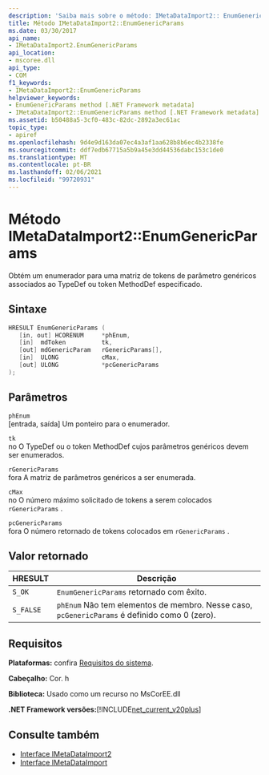 ```yaml
---
description: 'Saiba mais sobre o método: IMetaDataImport2:: EnumGenericParams'
title: Método IMetaDataImport2::EnumGenericParams
ms.date: 03/30/2017
api_name:
- IMetaDataImport2.EnumGenericParams
api_location:
- mscoree.dll
api_type:
- COM
f1_keywords:
- IMetaDataImport2::EnumGenericParams
helpviewer_keywords:
- EnumGenericParams method [.NET Framework metadata]
- IMetaDataImport2::EnumGenericParams method [.NET Framework metadata]
ms.assetid: b50488a5-3cf0-483c-82dc-2892a3ec61ac
topic_type:
- apiref
ms.openlocfilehash: 9d4e9d163da07ec4a3af1aa628b8b6ec4b2338fe
ms.sourcegitcommit: ddf7edb67715a5b9a45e3dd44536dabc153c1de0
ms.translationtype: MT
ms.contentlocale: pt-BR
ms.lasthandoff: 02/06/2021
ms.locfileid: "99720931"
---
```

# <a name="imetadataimport2enumgenericparams-method"></a>Método IMetaDataImport2::EnumGenericParams

Obtém um enumerador para uma matriz de tokens de parâmetro genéricos associados ao TypeDef ou token MethodDef especificado.  
  
## <a name="syntax"></a>Sintaxe  
  
```cpp
HRESULT EnumGenericParams (  
   [in, out] HCORENUM     *phEnum,
   [in]  mdToken          tk,  
   [out] mdGenericParam   rGenericParams[],
   [in]  ULONG            cMax,
   [out] ULONG            *pcGenericParams  
);  
```  
  
## <a name="parameters"></a>Parâmetros  

 `phEnum`  
 [entrada, saída] Um ponteiro para o enumerador.  
  
 `tk`  
 no O TypeDef ou o token MethodDef cujos parâmetros genéricos devem ser enumerados.  
  
 `rGenericParams`  
 fora A matriz de parâmetros genéricos a ser enumerada.  
  
 `cMax`  
 no O número máximo solicitado de tokens a serem colocados `rGenericParams` .  
  
 `pcGenericParams`  
 fora O número retornado de tokens colocados em `rGenericParams` .  
  
## <a name="return-value"></a>Valor retornado  
  
|HRESULT|Descrição|  
|-------------|-----------------|  
|`S_OK`|`EnumGenericParams` retornado com êxito.|  
|`S_FALSE`|`phEnum` Não tem elementos de membro. Nesse caso, `pcGenericParams` é definido como 0 (zero).|  
  
## <a name="requirements"></a>Requisitos  

 **Plataformas:** confira [Requisitos do sistema](../../get-started/system-requirements.md).  
  
 **Cabeçalho:** Cor. h  
  
 **Biblioteca:** Usado como um recurso no MsCorEE.dll  
  
 **.NET Framework versões:**[!INCLUDE[net_current_v20plus](../../../../includes/net-current-v20plus-md.md)]  
  
## <a name="see-also"></a>Consulte também

- [Interface IMetaDataImport2](imetadataimport2-interface.md)
- [Interface IMetaDataImport](imetadataimport-interface.md)
